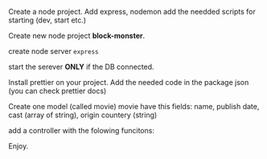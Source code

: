 Create a node project.
Add express, nodemon add the needded scripts for starting (dev, start etc.)

Create new node project **block-monster**.

create node server `express`

start the serever **ONLY** if the DB connected.

Install prettier on your project.
Add the needed code in the package json (you can check prettier docs)

Create one model (called movie)
movie have this fields:
name, publish date, cast (array of string), origin countery (string)

add a controller with the folowing funcitons:

Enjoy.
